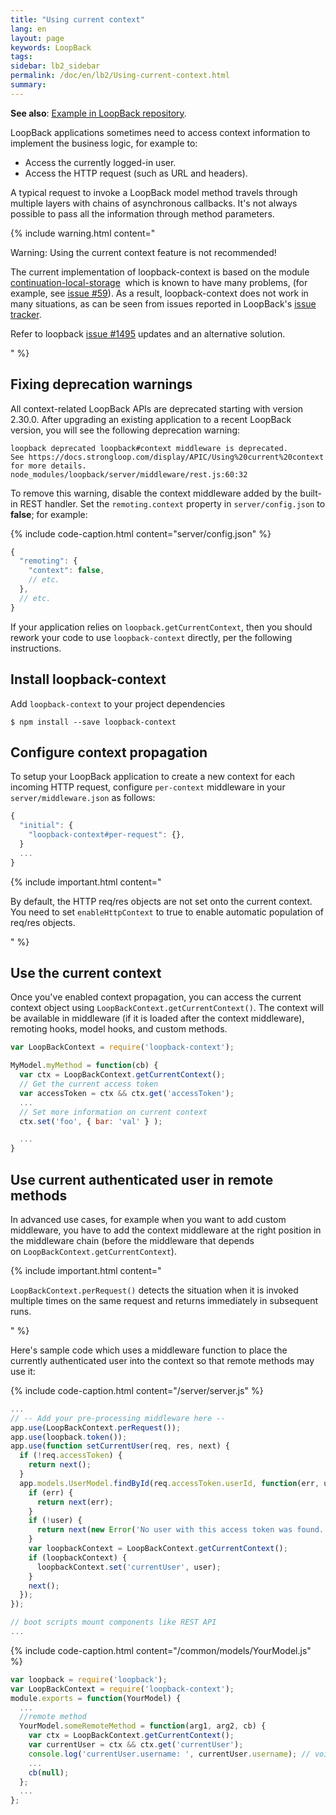 ```yaml
---
title: "Using current context"
lang: en
layout: page
keywords: LoopBack
tags:
sidebar: lb2_sidebar
permalink: /doc/en/lb2/Using-current-context.html
summary:
---
```


**See also**: [Example in LoopBack repository](https://github.com/strongloop/loopback/blob/master/example/context/app.js).

LoopBack applications sometimes need to access context information to implement the business logic, for example to:

* Access the currently logged-in user.
* Access the HTTP request (such as URL and headers).

A typical request to invoke a LoopBack model method travels through multiple layers with chains of asynchronous callbacks.
It's not always possible to pass all the information through method parameters. 

{% include warning.html content="

Warning: Using the current context feature is not recommended!

The current implementation of loopback-context is based on the module [continuation-local-storage](https://www.npmjs.com/package/continuation-local-storage) 
which is known to have many problems, (for example, see [issue #59](https://github.com/othiym23/node-continuation-local-storage/issues/59)).
As a result, loopback-context does not work in many situations, as can be seen from issues reported in LoopBack's
[issue tracker](https://github.com/strongloop/loopback/issues?utf8=%E2%9C%93&q=is%3Aissue%20getCurrentContext).

Refer to loopback [issue #1495](https://github.com/strongloop/loopback/issues/1495) updates and an alternative solution.

" %}

## Fixing deprecation warnings

All context-related LoopBack APIs are deprecated starting with version 2.30.0.
After upgrading an existing application to a recent LoopBack version, you will see the following deprecation warning:

```
loopback deprecated loopback#context middleware is deprecated.
See https://docs.strongloop.com/display/APIC/Using%20current%20context for more details.
node_modules/loopback/server/middleware/rest.js:60:32
```

To remove this warning, disable the context middleware added by the built-in REST handler. Set the `remoting.context` property in `server/config.json` to **false**; for example:

{% include code-caption.html content="server/config.json" %}
```javascript
{
  "remoting": {
    "context": false,
    // etc.
  },
  // etc.
}
```

If your application relies on `loopback.getCurrentContext`, then you should rework your code to use `loopback-context` directly, per the following instructions.

## Install loopback-context

Add `loopback-context` to your project dependencies

`$ npm install --save loopback-context`

## Configure context propagation

To setup your LoopBack application to create a new context for each incoming HTTP request, configure `per-context` middleware in your `server/middleware.json` as follows:

```javascript
{
  "initial": {
    "loopback-context#per-request": {},
  }
  ...
}
```

{% include important.html content="

By default, the HTTP req/res objects are not set onto the current context.
You need to set `enableHttpContext` to true to enable automatic population of req/res objects.

" %}

## Use the current context

Once you've enabled context propagation, you can access the current context object using `LoopBackContext.getCurrentContext()`.
The context will be available in middleware (if it is loaded after the context middleware), remoting hooks, model hooks, and custom methods.

```javascript
var LoopBackContext = require('loopback-context');

MyModel.myMethod = function(cb) {
  var ctx = LoopBackContext.getCurrentContext();
  // Get the current access token
  var accessToken = ctx && ctx.get('accessToken');
  ...
  // Set more information on current context
  ctx.set('foo', { bar: 'val' } );

  ...
}
```

## Use current authenticated user in remote methods

In advanced use cases, for example when you want to add custom middleware, you have to add the context middleware
at the right position in the middleware chain (before the middleware that depends on `LoopBackContext.getCurrentContext`).

{% include important.html content="

`LoopBackContext.perRequest()` detects the situation when it is invoked multiple times on the same request and returns immediately in subsequent runs.

" %}

Here's sample code which uses a middleware function to place the currently authenticated user into the context so that remote methods may use it:

{% include code-caption.html content="/server/server.js" %}
```javascript
...
// -- Add your pre-processing middleware here --
app.use(LoopBackContext.perRequest());
app.use(loopback.token());
app.use(function setCurrentUser(req, res, next) {
  if (!req.accessToken) {
    return next();
  }
  app.models.UserModel.findById(req.accessToken.userId, function(err, user) {
    if (err) {
      return next(err);
    }
    if (!user) {
      return next(new Error('No user with this access token was found.'));
    }
    var loopbackContext = LoopBackContext.getCurrentContext();
    if (loopbackContext) {
      loopbackContext.set('currentUser', user);
    }
    next();
  });
});

// boot scripts mount components like REST API
...
```

{% include code-caption.html content="/common/models/YourModel.js" %}
```javascript
var loopback = require('loopback');
var LoopBackContext = require('loopback-context');
module.exports = function(YourModel) {
  ...
  //remote method
  YourModel.someRemoteMethod = function(arg1, arg2, cb) {
    var ctx = LoopBackContext.getCurrentContext();
    var currentUser = ctx && ctx.get('currentUser');
    console.log('currentUser.username: ', currentUser.username); // voila!
    ...
    cb(null);
  };
  ...
};
```